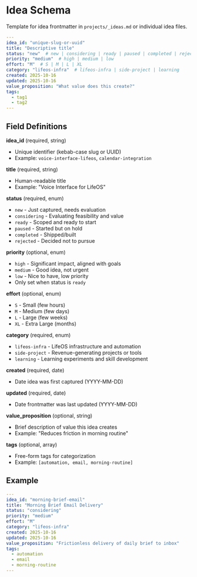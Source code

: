 # Idea Schema

Template for idea frontmatter in `projects/_ideas.md` or individual idea files.

```yaml
---
idea_id: "unique-slug-or-uuid"
title: "Descriptive title"
status: "new"  # new | considering | ready | paused | completed | rejected
priority: "medium"  # high | medium | low
effort: "M"  # S | M | L | XL
category: "lifeos-infra"  # lifeos-infra | side-project | learning
created: 2025-10-16
updated: 2025-10-16
value_proposition: "What value does this create?"
tags:
  - tag1
  - tag2
---
```

## Field Definitions

**idea_id** (required, string)
- Unique identifier (kebab-case slug or UUID)
- Example: `voice-interface-lifeos`, `calendar-integration`

**title** (required, string)
- Human-readable title
- Example: "Voice Interface for LifeOS"

**status** (required, enum)
- `new` - Just captured, needs evaluation
- `considering` - Evaluating feasibility and value
- `ready` - Scoped and ready to start
- `paused` - Started but on hold
- `completed` - Shipped/built
- `rejected` - Decided not to pursue

**priority** (optional, enum)
- `high` - Significant impact, aligned with goals
- `medium` - Good idea, not urgent
- `low` - Nice to have, low priority
- Only set when status is `ready`

**effort** (optional, enum)
- `S` - Small (few hours)
- `M` - Medium (few days)
- `L` - Large (few weeks)
- `XL` - Extra Large (months)

**category** (required, enum)
- `lifeos-infra` - LifeOS infrastructure and automation
- `side-project` - Revenue-generating projects or tools
- `learning` - Learning experiments and skill development

**created** (required, date)
- Date idea was first captured (YYYY-MM-DD)

**updated** (required, date)
- Date frontmatter was last updated (YYYY-MM-DD)

**value_proposition** (optional, string)
- Brief description of value this idea creates
- Example: "Reduces friction in morning routine"

**tags** (optional, array)
- Free-form tags for categorization
- Example: `[automation, email, morning-routine]`

## Example

```yaml
---
idea_id: "morning-brief-email"
title: "Morning Brief Email Delivery"
status: "considering"
priority: "medium"
effort: "M"
category: "lifeos-infra"
created: 2025-10-16
updated: 2025-10-16
value_proposition: "Frictionless delivery of daily brief to inbox"
tags:
  - automation
  - email
  - morning-routine
---
```
